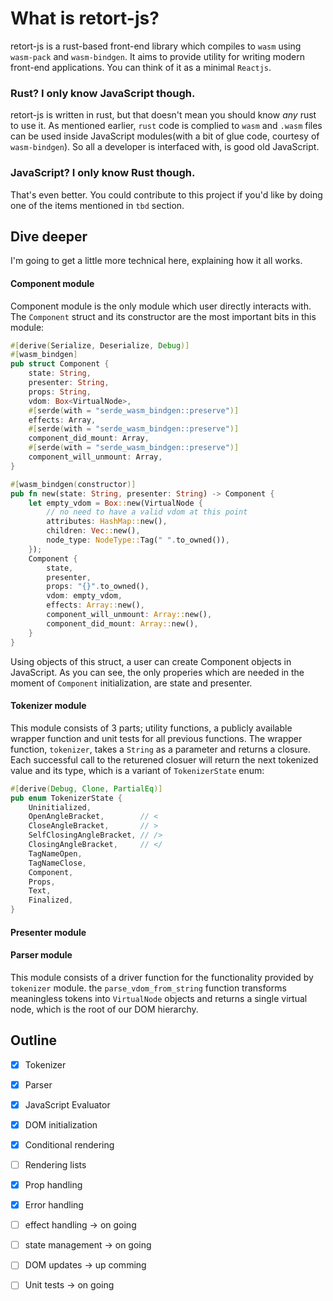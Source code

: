 # What is retort-js?
retort-js is a rust-based front-end library which compiles to `wasm` using `wasm-pack` and `wasm-bindgen`. It aims to provide utility for writing modern front-end
applications. You can think of it as a minimal `Reactjs`.

### Rust? I only know JavaScript though.
retort-js is written in rust, but that doesn't mean you should know *any* rust to use it. As mentioned earlier, `rust` code is complied to `wasm` and `.wasm` files
can be used inside JavaScript modules(with a bit of glue code, courtesy of `wasm-bindgen`). So all a developer is interfaced with, is good old JavaScript.

### JavaScript? I only know Rust though.
That's even better. You could contribute to this project if you'd like by doing one of the items mentioned in `tbd` section.

## Dive deeper
I'm going to get a little more technical here, explaining how it all works.
#### Component module
Component module is the only module which user directly interacts with. The `Component` struct and its constructor are the most important bits in this module:
```rust
#[derive(Serialize, Deserialize, Debug)]
#[wasm_bindgen]
pub struct Component {
    state: String,
    presenter: String,
    props: String,
    vdom: Box<VirtualNode>,
    #[serde(with = "serde_wasm_bindgen::preserve")]
    effects: Array,
    #[serde(with = "serde_wasm_bindgen::preserve")]
    component_did_mount: Array,
    #[serde(with = "serde_wasm_bindgen::preserve")]
    component_will_unmount: Array,
}

#[wasm_bindgen(constructor)]
pub fn new(state: String, presenter: String) -> Component {
    let empty_vdom = Box::new(VirtualNode {
        // no need to have a valid vdom at this point
        attributes: HashMap::new(),
        children: Vec::new(),
        node_type: NodeType::Tag(" ".to_owned()),
    });
    Component {
        state,
        presenter,
        props: "{}".to_owned(),
        vdom: empty_vdom,
        effects: Array::new(),
        component_will_unmount: Array::new(),
        component_did_mount: Array::new(),
    }
}
```
Using objects of this struct, a user can create Component objects in JavaScript. As you can see, the only properies which are needed in the moment of `Component`
initialization, are state and presenter.

#### Tokenizer module
This module consists of 3 parts; utility functions, a publicly available wrapper function and unit tests for all previous functions. The wrapper function, `tokenizer`, takes a `String` as a parameter and returns a closure. Each successful call to the returened closuer will return the next tokenized value and its type, which is a variant of `TokenizerState` enum:
```rust
#[derive(Debug, Clone, PartialEq)]
pub enum TokenizerState {
    Uninitialized,
    OpenAngleBracket,        // <
    CloseAngleBracket,       // >
    SelfClosingAngleBracket, // />
    ClosingAngleBracket,     // </
    TagNameOpen,
    TagNameClose,
    Component,
    Props,
    Text,
    Finalized,
}
```
#### Presenter module
#### Parser module
This module consists of a driver function for the functionality provided by `tokenizer` module. the `parse_vdom_from_string` function transforms meaningless tokens
into `VirtualNode` objects and returns a single virtual node, which is the root of our DOM hierarchy.

## Outline
- [x] Tokenizer
- [x] Parser
- [x] JavaScript Evaluator 
- [x] DOM initialization
- [x] Conditional rendering
- [ ] Rendering lists
- [x] Prop handling 
- [x] Error handling
- [ ] effect handling -> on going
- [ ] state management -> on going
- [ ] DOM updates -> up comming
- [ ] Unit tests -> on going


